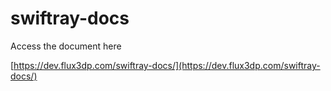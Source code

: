 # swiftray-docs

Access the document here

[https://dev.flux3dp.com/swiftray-docs/](https://dev.flux3dp.com/swiftray-docs/)
